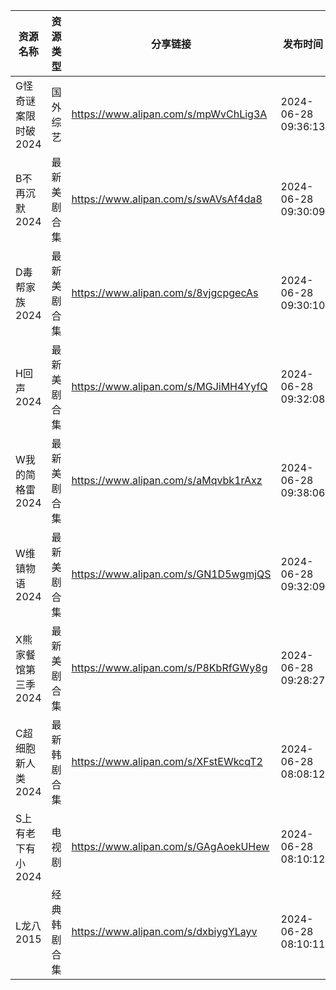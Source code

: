 | 资源名称         | 资源类型   | 分享链接                                 | 发布时间                |
| ------------ | ------ | ------------------------------------ | ------------------- |
| G怪奇谜案限时破2024 | 国外综艺   | https://www.alipan.com/s/mpWvChLig3A | 2024-06-28 09:36:13 |
| B不再沉默2024    | 最新美剧合集 | https://www.alipan.com/s/swAVsAf4da8 | 2024-06-28 09:30:09 |
| D毒帮家族2024    | 最新美剧合集 | https://www.alipan.com/s/8vjgcpgecAs | 2024-06-28 09:30:10 |
| H回声2024      | 最新美剧合集 | https://www.alipan.com/s/MGJiMH4YyfQ | 2024-06-28 09:32:08 |
| W我的简格雷2024   | 最新美剧合集 | https://www.alipan.com/s/aMqvbk1rAxz | 2024-06-28 09:38:06 |
| W维镇物语2024    | 最新美剧合集 | https://www.alipan.com/s/GN1D5wgmjQS | 2024-06-28 09:32:09 |
| X熊家餐馆第三季2024 | 最新美剧合集 | https://www.alipan.com/s/P8KbRfGWy8g | 2024-06-28 09:28:27 |
| C超细胞新人类2024  | 最新韩剧合集 | https://www.alipan.com/s/XFstEWkcqT2 | 2024-06-28 08:08:12 |
| S上有老下有小2024  | 电视剧    | https://www.alipan.com/s/GAgAoekUHew | 2024-06-28 08:10:12 |
| L龙八2015      | 经典韩剧合集 | https://www.alipan.com/s/dxbiygYLayv | 2024-06-28 08:10:11 |
